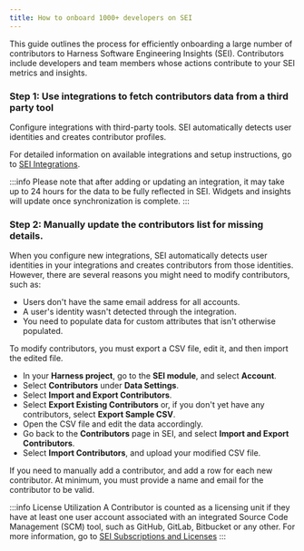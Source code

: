 ```yaml
---
title: How to onboard 1000+ developers on SEI
---
```

This guide outlines the process for efficiently onboarding a large number of contributors to Harness Software Engineering Insights (SEI). Contributors include developers and team members whose actions contribute to your SEI metrics and insights.

### Step 1: Use integrations to fetch contributors data from a third party tool

Configure integrations with third-party tools. SEI automatically detects user identities and creates contributor profiles.

For detailed information on available integrations and setup instructions, go to [SEI Integrations](/docs/software-engineering-insights/sei-integrations/sei-integrations-overview).

:::info
Please note that after adding or updating an integration, it may take up to 24 hours for the data to be fully reflected in SEI. Widgets and insights will update once synchronization is complete.
:::

### Step 2: Manually update the contributors list for missing details.

When you configure new integrations, SEI automatically detects user identities in your integrations and creates contributors from those identities. However, there are several reasons you might need to modify contributors, such as:

* Users don't have the same email address for all accounts.
* A user's identity wasn't detected through the integration.
* You need to populate data for custom attributes that isn't otherwise populated.

To modify contributors, you must export a CSV file, edit it, and then import the edited file.

* In your **Harness project**, go to the **SEI module**, and select **Account**.
* Select **Contributors** under **Data Settings**.
* Select **Import and Export Contributors**.
* Select **Export Existing Contributors** or, if you don't yet have any contributors, select **Export Sample CSV**.
* Open the CSV file and edit the data accordingly.
* Go back to the **Contributors** page in SEI, and select **Import and Export Contributors**.
* Select **Import Contributors**, and upload your modified CSV file.

If you need to manually add a contributor, and add a row for each new contributor. At minimum, you must provide a name and email for the contributor to be valid.

:::info License Utilization
A Contributor is counted as a licensing unit if they have at least one user account associated with an integrated Source Code Management (SCM) tool, such as GitHub, GitLab, Bitbucket or any other. For more information, go to [SEI Subscriptions and Licenses](/docs/software-engineering-insights/get-started/sei-subscription-and-licensing)
:::